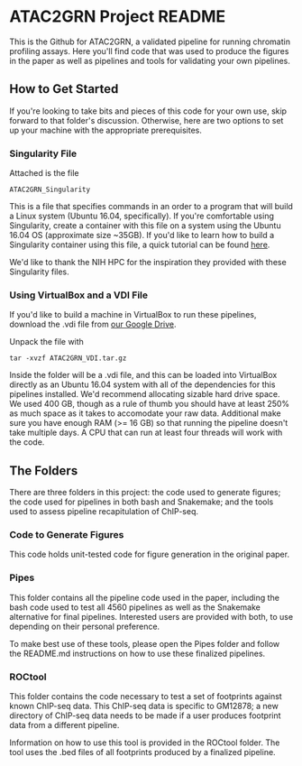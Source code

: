 # ATAC2GRN Project README

This is the Github for ATAC2GRN, a validated pipeline for running chromatin profiling assays. Here you'll find code that was used to produce the figures in the paper as well as pipelines and tools for validating your own pipelines.

## How to Get Started

If you're looking to take bits and pieces of this code for your own use, skip forward to that folder's discussion. Otherwise, here are two options to set up your machine with the appropriate prerequisites.

### Singularity File

Attached is the file

```
ATAC2GRN_Singularity
```

This is a file that specifies commands in an order to a program that will build a Linux system (Ubuntu 16.04, specifically). If you're comfortable using Singularity, create a container with this file on a system using the Ubuntu 16.04 OS (approximate size ~35GB). If you'd like to learn how to build a Singularity container using this file, a quick tutorial can be found [here](https://singularity.lbl.gov/quickstart).

We'd like to thank the NIH HPC for the inspiration they provided with these Singularity files.

### Using VirtualBox and a VDI File

If you'd like to build a machine in VirtualBox to run these pipelines, download the .vdi file from [our Google Drive](https://drive.google.com/open?id=1j-sO0CjyK-u95Y2ZPQIDz5zqH2KnvAnd).

Unpack the file with

```
tar -xvzf ATAC2GRN_VDI.tar.gz
```

Inside the folder will be a .vdi file, and this can be loaded into VirtualBox directly as an Ubuntu 16.04 system with all of the dependencies for this pipelines installed. We'd recommend allocating sizable hard drive space. We used 400 GB, though as a rule of thumb you should have at least 250% as much space as it takes to accomodate your raw data. Additional make sure you have enough RAM (>= 16 GB) so that running the pipeline doesn't take multiple days. A CPU that can run at least four threads will work with the code.

## The Folders

There are three folders in this project: the code used to generate figures; the code used for pipelines in both bash and Snakemake; and the tools used to assess pipeline recapitulation of ChIP-seq.

### Code to Generate Figures

This code holds unit-tested code for figure generation in the original paper.

### Pipes

This folder contains all the pipeline code used in the paper, including the bash code used to test all 4560 pipelines as well as the Snakemake alternative for final pipelines. Interested users are provided with both, to use depending on their personal preference.

To make best use of these tools, please open the Pipes folder and follow the README.md instructions on how to use these finalized pipelines.

### ROCtool

This folder contains the code necessary to test a set of footprints against known ChIP-seq data. This ChIP-seq data is specific to GM12878; a new directory of ChIP-seq data needs to be made if a user produces footprint data from a different pipeline.

Information on how to use this tool is provided in the ROCtool folder. The tool uses the .bed files of all footprints produced by a finalized pipeline.
